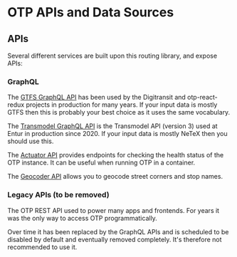 # OTP APIs and Data Sources

## APIs

Several different services are built upon this routing library, and expose APIs:

### GraphQL

The [GTFS GraphQL API](sandbox/GtfsGraphQlApi.md) has been used by the Digitransit and otp-react-redux 
projects in production for many years. If your input data is mostly GTFS then this is probably your
best choice as it uses the same vocabulary.

The [Transmodel GraphQL API](sandbox/TransmodelApi.md) is the Transmodel API (version 3) used at
Entur in production since 2020. If your input data is mostly NeTeX then you should use this.

The [Actuator API](sandbox/ActuatorAPI.md) provides endpoints for checking the health status of the
OTP instance. It can be useful when running OTP in a container.

The [Geocoder API](sandbox/GeocoderAPI.md) allows you to geocode street corners and stop names.

### Legacy APIs (to be removed)

The OTP REST API used to power many apps and frontends. For years it was the only way to access
OTP programmatically.

Over time it has been replaced by the GraphQL APIs and is scheduled to be disabled by default
and eventually removed completely. It's therefore not recommended to use it.
